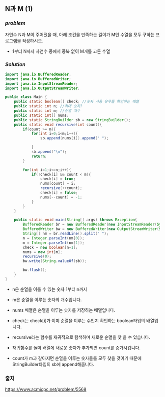 ## N과 M (1)

### ***problem***
자연수 N과 M이 주어졌을 때, 아래 조건을 만족하는 길이가 M인 수열을 모두 구하는 프로그램을 작성하시오.

- 1부터 N까지 자연수 중에서 중복 없이 M개를 고른 수열

### ***Solution***
```java
import java.io.BufferedReader;
import java.io.BufferedWriter;
import java.io.InputStreamReader;
import java.io.OutputStreamWriter;

public class Main {
    public static boolean[] check; //숫자 사용 유무를 확인하는 배열
    public static int n; //최대 숫자?
    public static int m; //순열 개수
    public static int[] nums;
    public static StringBuilder sb = new StringBuilder();
    public static void recursive(int count){
        if(count >= m){
            for(int i=0;i<m;i++){
                sb.append(nums[i]).append(" ");

            }
            sb.append("\n");
            return;
        }

        for(int i=1;i<=n;i++){
            if(!check[i] && count < m){
                check[i] = true;
                nums[count] = i;
                recursive(++count);
                check[i] = false;
                nums[--count] = -1;
            }
        }
    }

    public static void main(String[] args) throws Exception{
        BufferedReader br = new BufferedReader(new InputStreamReader(System.in));
        BufferedWriter bw = new BufferedWriter(new OutputStreamWriter(System.out));
        String[] nm = br.readLine().split(" ");
        n = Integer.parseInt(nm[0]);
        m = Integer.parseInt(nm[1]);
        check = new boolean[n+1];
        nums = new int[m];
        recursive(0);
        bw.write(String.valueOf(sb));

        bw.flush();
    }
}
```
- n은 순열을 이룰 수 있는 숫자 1부터 n까지
- m은 순열을 이루는 숫자의 개수입니다.
- nums 배열은 순열을 이루는 숫자를 저장하는 배열입니다.
- check는 check[i]가 이미 순열을 이루는 수인지 확인하는 boolean타입의 배열입니다.

- recursive라는 함수를 재귀적으로 탐색하며 새로운 순열을 찾 을 수 있습니다.
- 재귀함수를 돌며 배열에 새로운 숫자가 추가되면 count를 증가시킵니다.
- count가 m과 같아지면 순열을 이루는 숫자들를 모두 찾을 것이기 때문에 StringBuilder타입의 sb에 append해줍니다.

### 출처
https://www.acmicpc.net/problem/5568
